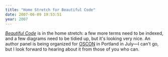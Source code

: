 ```yaml
---
title: "Home Stretch for Beautiful Code"
date: 2007-06-09 19:53:51
year: 2007
---
```

<a href="http://www.oreilly.com/catalog/9780596510046/"><em>Beautiful Code</em></a> is in the home stretch: a few more terms need to be indexed, and a few diagrams need to be tidied up, but it's looking very nice.  An author panel is being organized for <a href="http://conferences.oreillynet.com/os2007/">OSCON</a> in Portland in July—I can't go, but I look forward to hearing about it from those of you who can.
